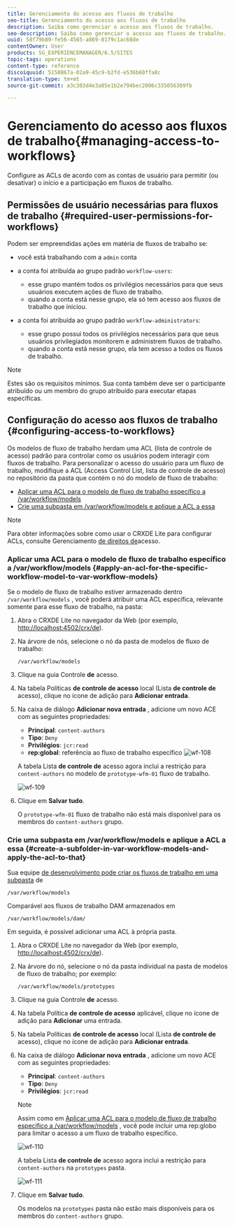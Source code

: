 ```yaml
---
title: Gerenciamento do acesso aos fluxos de trabalho
seo-title: Gerenciamento do acesso aos fluxos de trabalho
description: Saiba como gerenciar o acesso aos fluxos de trabalho.
seo-description: Saiba como gerenciar o acesso aos fluxos de trabalho.
uuid: 58f79b89-fe56-4565-a869-8179c1ac68de
contentOwner: User
products: SG_EXPERIENCEMANAGER/6.5/SITES
topic-tags: operations
content-type: reference
discoiquuid: 5150867a-02a9-45c9-b2fd-e536b60ffa8c
translation-type: tm+mt
source-git-commit: a3c303d4e3a85e1b2e794bec2006c335056309fb

---
```



# Gerenciamento do acesso aos fluxos de trabalho{#managing-access-to-workflows}

Configure as ACLs de acordo com as contas de usuário para permitir (ou desativar) o início e a participação em fluxos de trabalho.

## Permissões de usuário necessárias para fluxos de trabalho {#required-user-permissions-for-workflows}

Podem ser empreendidas ações em matéria de fluxos de trabalho se:

* você está trabalhando com a `admin` conta
* a conta foi atribuída ao grupo padrão `workflow-users`:

   * esse grupo mantém todos os privilégios necessários para que seus usuários executem ações de fluxo de trabalho.
   * quando a conta está nesse grupo, ela só tem acesso aos fluxos de trabalho que iniciou.

* a conta foi atribuída ao grupo padrão `workflow-administrators`:

   * esse grupo possui todos os privilégios necessários para que seus usuários privilegiados monitorem e administrem fluxos de trabalho.
   * quando a conta está nesse grupo, ela tem acesso a todos os fluxos de trabalho.

>[!NOTE]
>
>Estes são os requisitos mínimos. Sua conta também deve ser o participante atribuído ou um membro do grupo atribuído para executar etapas específicas.

## Configuração do acesso aos fluxos de trabalho {#configuring-access-to-workflows}

Os modelos de fluxo de trabalho herdam uma ACL (lista de controle de acesso) padrão para controlar como os usuários podem interagir com fluxos de trabalho. Para personalizar o acesso do usuário para um fluxo de trabalho, modifique a ACL (Access Control List, lista de controle de acesso) no repositório da pasta que contém o nó do modelo de fluxo de trabalho:

* [Aplicar uma ACL para o modelo de fluxo de trabalho específico a /var/workflow/models](/help/sites-administering/workflows-managing.md#apply-an-acl-for-the-specific-workflow-model-to-var-workflow-models)
* [Crie uma subpasta em /var/workflow/models e aplique a ACL a essa](/help/sites-administering/workflows-managing.md#create-a-subfolder-in-var-workflow-models-and-apply-the-acl-to-that)

>[!NOTE]
>
>Para obter informações sobre como usar o CRXDE Lite para configurar ACLs, consulte Gerenciamento [de direitos de](/help/sites-administering/user-group-ac-admin.md#access-right-management)acesso.

### Aplicar uma ACL para o modelo de fluxo de trabalho específico a /var/workflow/models {#apply-an-acl-for-the-specific-workflow-model-to-var-workflow-models}

Se o modelo de fluxo de trabalho estiver armazenado dentro `/var/workflow/models` , você poderá atribuir uma ACL específica, relevante somente para esse fluxo de trabalho, na pasta:

1. Abra o CRXDE Lite no navegador da Web (por exemplo, [http://localhost:4502/crx/de](http://localhost:4502/crx/de)).
1. Na árvore de nós, selecione o nó da pasta de modelos de fluxo de trabalho:

   `/var/workflow/models`

1. Clique na guia Controle **de** acesso.
1. Na tabela Políticas **de controle de acesso** local (Lista **de controle de** acesso), clique no ícone de adição para **Adicionar entrada**.
1. Na caixa de diálogo **Adicionar nova entrada** , adicione um novo ACE com as seguintes propriedades:

   * **Principal**: `content-authors`
   * **Tipo**: `Deny`
   * **Privilégios**: `jcr:read`
   * **rep:global**: referência ao fluxo de trabalho específico
   ![wf-108](assets/wf-108.png)

   A tabela Lista **de controle de** acesso agora inclui a restrição para `content-authors` no modelo de `prototype-wfm-01` fluxo de trabalho.

   ![wf-109](assets/wf-109.png)

1. Clique em **Salvar tudo**.

   O `prototype-wfm-01` fluxo de trabalho não está mais disponível para os membros do `content-authors` grupo.

### Crie uma subpasta em /var/workflow/models e aplique a ACL a essa {#create-a-subfolder-in-var-workflow-models-and-apply-the-acl-to-that}

Sua equipe [de desenvolvimento pode criar os fluxos de trabalho em uma subpasta](/help/sites-developing/workflows-models.md#creating-a-new-workflow) de

`/var/workflow/models`

Comparável aos fluxos de trabalho DAM armazenados em

`/var/workflow/models/dam/`

Em seguida, é possível adicionar uma ACL à própria pasta.

1. Abra o CRXDE Lite no navegador da Web (por exemplo, [http://localhost:4502/crx/de](http://localhost:4502/crx/de)).
1. Na árvore do nó, selecione o nó da pasta individual na pasta de modelos de fluxo de trabalho; por exemplo:

   `/var/workflow/models/prototypes`

1. Clique na guia Controle **de** acesso.
1. Na tabela Política **de controle de acesso** aplicável, clique no ícone de adição para **Adicionar** uma entrada.
1. Na tabela Políticas **de controle de acesso** local (Lista **de controle de** acesso), clique no ícone de adição para **Adicionar entrada**.
1. Na caixa de diálogo **Adicionar nova entrada** , adicione um novo ACE com as seguintes propriedades:

   * **Principal**: `content-authors`
   * **Tipo**: `Deny`
   * **Privilégios**: `jcr:read`
   >[!NOTE]
   >
   >Assim como em [Aplicar uma ACL para o modelo de fluxo de trabalho específico a /var/workflow/models](/help/sites-administering/workflows-managing.md#apply-an-acl-for-the-specific-workflow-model-to-var-workflow-models) , você pode incluir uma rep:globo para limitar o acesso a um fluxo de trabalho específico.

   ![wf-110](assets/wf-110.png)

   A tabela Lista **de controle de** acesso agora inclui a restrição para `content-authors` na `prototypes` pasta.

   ![wf-111](assets/wf-111.png)

1. Clique em **Salvar tudo**.

   Os modelos na `prototypes` pasta não estão mais disponíveis para os membros do `content-authors` grupo.

